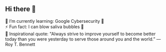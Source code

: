 ## Hi there 👋

<!--
**selrahcjt/selrahcjt** is a ✨ _special_ ✨ repository because its `README.md` (this file) appears on your GitHub profile.

Here are some ideas to get you started:

- 🔭 I’m currently working on ...
- 🌱 I’m currently learning ...
- 👯 I’m looking to collaborate on ...
- 🤔 I’m looking for help with ...
- 💬 Ask me about ...
- 📫 How to reach me: ...
- 😄 Pronouns: ...
- ⚡ Fun fact: ...
-->
 🌱 I’m currently learning: Google Cybersecurity 🔐 <br/>
 ⚡ Fun fact: I can blow saliva bubbles 🫧 <br/>
 💬 Inspirational quote: "Always strive to improve yourself to become better today than you were yesterday to serve those around you and the world.” ― Roy T. Bennett

 
